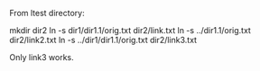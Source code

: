 From ltest directory:

mkdir dir2
ln -s dir1/dir1.1/orig.txt dir2/link.txt
ln -s ../dir1.1/orig.txt dir2/link2.txt
ln -s ../dir1/dir1.1/orig.txt dir2/link3.txt

Only link3 works.
